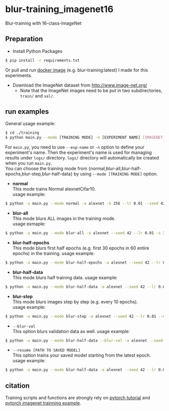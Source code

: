 # blur-training_imagenet16
Blur-training with 16-class-ImageNet



## Preparation
- Install Python Packages  
```bash
$ pip install -r requirements.txt
```
Or pull and run [docker image][docker-blur-training] (e.g. blur-training:latest) I made for this experiments.  
- Download the ImageNet dataset from http://www.image-net.org/
    - Note that the ImageNet images need to be put in two subdirectories, ``train/`` and ``val/``.
    
## run examples
General usage example:
```bash
$ cd ./training
$ python main.py --mode [TRAINING MODE] -n [EXPERIMENT NAME] [IMAGENET_PATH]
```  

For `main.py`, you need to use `--exp-name` or `-n` option to define your experiment's name.
Then the experiment's name is used for managing results under `logs/` directory.
`logs/` directory will automatically be created when you run `main.py`.   
You can choose the training mode from {normal,blur-all,blur-half-epochs,blur-step,blur-half-data} by using `--mode [TRAINING MODE]` option.

- **normal**  
This mode trains Normal alexnetCifar10.  
usage example:  
```bash
$ python -u main.py --mode normal -a alexnet -b 256 --lr 0.01 --seed 42 --epochs 60 -n normal_60e_init-lr0.01_seed42 /mnt/data/ImageNet/ILSVRC2012/ &
```

- **blur-all**  
This mode blurs ALL images in the training mode.  
usage exmaple:  
```bash
$ python -u main.py --mode blur-all -a alexnet --seed 42 --lr 0.01 -s 3 --epochs 60 -b 512 -n blur-all_s3 /mnt/data/ImageNet/ILSVRC2012/
```

- **blur-half-epochs**    
This mode blurs first half epochs (e.g. first 30 epochs in 60 entire epochs) in the training.
usage example:  
```bash
$ python -u main.py --mode blur-half-epochs -a alexnet --seed 42 --lr 0.01 -s 3 --epochs 60 -b 512 -n blur-half-epochs_s3 /mnt/data/ImageNet/ILSVRC2012/
```

- **blur-half-data**    
This mode blurs half training data.
usage example:  
```bash
$ python -u main.py --mode blur-half-data -a alexnet --seed 42 --lr 0.01 -s 3 --epochs 60 -b 512 -n blur-half-data_s3 /mnt/data/ImageNet/ILSVRC2012/
```

- **blur-step**  
This mode blurs images step by step (e.g. every 10 epochs).  
usage example:  
```bash
$ python -u main.py --mode blur-step -a alexnet --seed 42 --lr 0.01 --epochs 60 -b 512 -n blur-step /mnt/data/ImageNet/ILSVRC2012/
```

- `--blur-val`   
This option blurs validation data as well. 
usage example:  
```bash
$ python -u main.py --mode blur-half-data --blur-val -a alexnet --seed 42 --lr 0.01 -s 3 --epochs 60 -b 512 -n blur-half-data_blur-val_s3 /mnt/data/ImageNet/ILSVRC2012/
```

- `--resume [PATH TO SAVED MODEL]`   
This option trains your saved model starting from the latest epoch.  
usage example:  
```bash
$ python -u main.py --mode blur-half-data -a alexnet --seed 42 --lr 0.01 -s 3 --epochs 60 -b 512 --resume ../logs/models/blur-half-data_s1/model_060.pth.tar -n blur-half-data_s3_from60e /mnt/data/ImageNet/ILSVRC2012/
```

## citation
Training scripts and functions are strongly rely on [pytorch tutorial][pytorch-tutorial] and [pytorch imagenet trainning example][pytorch-imagenet].



[pytorch-tutorial]:https://github.com/pytorch/tutorials/blob/master/beginner_source/blitz/cifar10_tutorial.py
[pytorch-imagenet]:https://github.com/pytorch/examples/blob/master/imagenet
[docker-blur-training]:https://hub.docker.com/r/sousquared/blur-training
